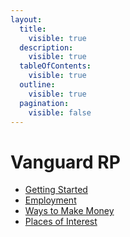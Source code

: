 ```yaml
---
layout:
  title:
    visible: true
  description:
    visible: true
  tableOfContents:
    visible: true
  outline:
    visible: true
  pagination:
    visible: false
---
```


# Vanguard RP

* [Getting Started](getting-started/)
* [Employment](employment/)
* [Ways to Make Money](ways-to-make-money/)
* [Places of Interest](places-of-interest/)
